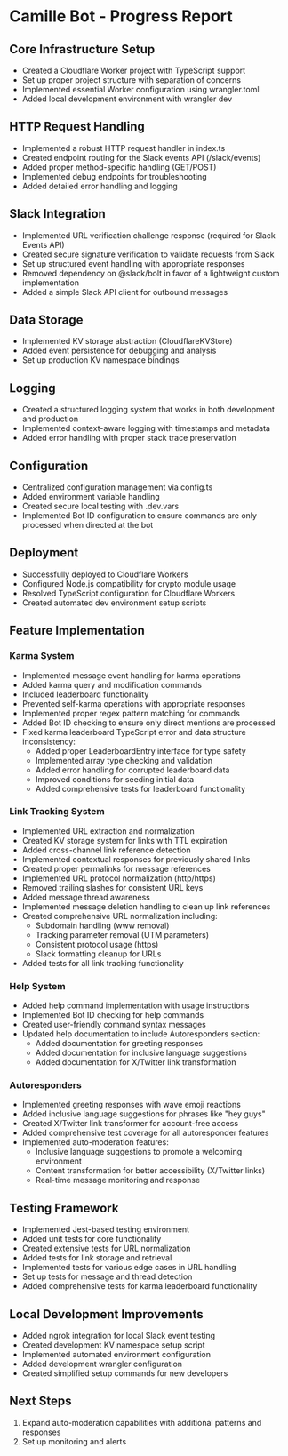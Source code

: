 # Camille Bot - Progress Report

## Core Infrastructure Setup

- Created a Cloudflare Worker project with TypeScript support
- Set up proper project structure with separation of concerns
- Implemented essential Worker configuration using wrangler.toml
- Added local development environment with wrangler dev

## HTTP Request Handling

- Implemented a robust HTTP request handler in index.ts
- Created endpoint routing for the Slack events API (/slack/events)
- Added proper method-specific handling (GET/POST)
- Implemented debug endpoints for troubleshooting
- Added detailed error handling and logging

## Slack Integration

- Implemented URL verification challenge response (required for Slack Events API)
- Created secure signature verification to validate requests from Slack
- Set up structured event handling with appropriate responses
- Removed dependency on @slack/bolt in favor of a lightweight custom implementation
- Added a simple Slack API client for outbound messages

## Data Storage

- Implemented KV storage abstraction (CloudflareKVStore)
- Added event persistence for debugging and analysis
- Set up production KV namespace bindings

## Logging

- Created a structured logging system that works in both development and production
- Implemented context-aware logging with timestamps and metadata
- Added error handling with proper stack trace preservation

## Configuration

- Centralized configuration management via config.ts
- Added environment variable handling
- Created secure local testing with .dev.vars
- Implemented Bot ID configuration to ensure commands are only processed when directed at the bot

## Deployment

- Successfully deployed to Cloudflare Workers
- Configured Node.js compatibility for crypto module usage
- Resolved TypeScript configuration for Cloudflare Workers
- Created automated dev environment setup scripts

## Feature Implementation

### Karma System
- Implemented message event handling for karma operations
- Added karma query and modification commands
- Included leaderboard functionality
- Prevented self-karma operations with appropriate responses
- Implemented proper regex pattern matching for commands
- Added Bot ID checking to ensure only direct mentions are processed
- Fixed karma leaderboard TypeScript error and data structure inconsistency:
  - Added proper LeaderboardEntry interface for type safety
  - Implemented array type checking and validation
  - Added error handling for corrupted leaderboard data
  - Improved conditions for seeding initial data
  - Added comprehensive tests for leaderboard functionality

### Link Tracking System
- Implemented URL extraction and normalization
- Created KV storage system for links with TTL expiration
- Added cross-channel link reference detection
- Implemented contextual responses for previously shared links
- Created proper permalinks for message references
- Implemented URL protocol normalization (http/https)
- Removed trailing slashes for consistent URL keys
- Added message thread awareness
- Implemented message deletion handling to clean up link references
- Created comprehensive URL normalization including:
  - Subdomain handling (www removal)
  - Tracking parameter removal (UTM parameters)
  - Consistent protocol usage (https)
  - Slack formatting cleanup for URLs
- Added tests for all link tracking functionality

### Help System
- Added help command implementation with usage instructions
- Implemented Bot ID checking for help commands
- Created user-friendly command syntax messages
- Updated help documentation to include Autoresponders section:
  - Added documentation for greeting responses
  - Added documentation for inclusive language suggestions
  - Added documentation for X/Twitter link transformation

### Autoresponders
- Implemented greeting responses with wave emoji reactions
- Added inclusive language suggestions for phrases like "hey guys"
- Created X/Twitter link transformer for account-free access
- Added comprehensive test coverage for all autoresponder features
- Implemented auto-moderation features:
  - Inclusive language suggestions to promote a welcoming environment
  - Content transformation for better accessibility (X/Twitter links)
  - Real-time message monitoring and response

## Testing Framework
- Implemented Jest-based testing environment
- Added unit tests for core functionality
- Created extensive tests for URL normalization
- Added tests for link storage and retrieval
- Implemented tests for various edge cases in URL handling
- Set up tests for message and thread detection
- Added comprehensive tests for karma leaderboard functionality

## Local Development Improvements
- Added ngrok integration for local Slack event testing
- Created development KV namespace setup script
- Implemented automated environment configuration
- Added development wrangler configuration
- Created simplified setup commands for new developers

## Next Steps

1. Expand auto-moderation capabilities with additional patterns and responses
2. Set up monitoring and alerts
